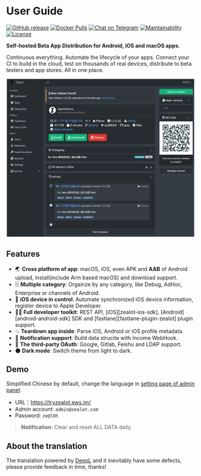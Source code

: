# User Guide

[![GitHub release](https://img.shields.io/github/v/release/tryzealot/zealot?include_prereleases)](https://github.com/tryzealot/zealot/releases)
[![Docker Pulls](https://img.shields.io/docker/pulls/tryzealot/zealot.svg)](https://hub.docker.com/r/tryzealot/zealot/)
[![Chat on Telegram](https://img.shields.io/badge/chat-on%20telegram-important.svg)](https://img.shields.io/badge/chat-on%20telegram-important.svg)
[![Maintainability](https://codeclimate.com/github/tryzealot/zealot/badges/gpa.svg)](https://codeclimate.com/github/tryzealot/zealot)
[![License](https://img.shields.io/github/license/tryzealot/zealot)](https://github.com/tryzealot/zealot/blob/develop/LICENSE)

**Self-hosted Beta App Distribution for Android, iOS and macOS apps.**

Continuous everything. Automate the lifecycle of your apps. Connect your CI to build in the cloud, test on thousands of real devices, distribute to beta testers and app stores. All in one place.

![Zealot Dashboard](/img/showcase.png)

## Features

- 🌏 **Cross platform of app**: macOS, iOS, even APK and **AAB** of Android upload, install(include Arm based macOS) and download support.
- 🗄 **Multiple category**: Orgainze by any category, like Debug, AdHoc, Enterprise or channels of Android.
- 📱 **iOS device in control**: Automate synchronized iOS device information, register device to Apple Developer.
- 🧑‍💻 **Full developer toolkit**: REST API, [iOS][zealot-ios-sdk], [Android][android-android-sdk] SDK and [fastlane][fastlane-plugin-zealot] plugin support.
- 💥 **Teardown app inside**: Parse iOS, Android or iOS profile metadata.
- 🚨 **Notification support**: Build data strucite with Income WebHook.
- 🔑 **The third-party OAuth**: Google, Gitlab, Feishu and LDAP support.
- 🌑 **Dark mode**: Switch theme from light to dark.

## Demo

Simplified Chinese by default, change the language in [setting page of admin panel](/docs/user-guide/administrator/project-settings).

- URL：https://tryzealot.ews.im/
- Admin account: `admin@zealot.com`
- Password: `ze@l0t`

> **Notification**: Clear and reset ALL DATA daily.

## About the translation

The translation powered by [DeepL](https://www.deepl.com/translator) and it inevitably have some defects, please provide feedback in time, thanks!
